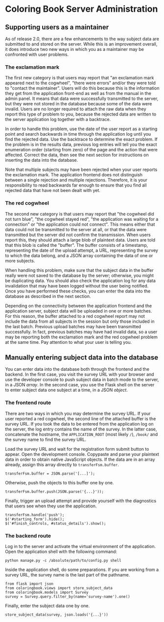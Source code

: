 # Coloring Book Server Administration

## Supporting users as a maintainer

As of release 2.0, there are a few enhancements to the way subject data are submitted to and stored on the server. While this is an improvement overall, it does introduce two new ways in which you as a maintainer may be confronted with user problems.


### The exclamation mark

The first new category is that users may report that "an exclamation mark appeared next to the cogwheel", "there were errors" and/or they were told to "contact the maintainer". Users will do this because this is the information they get from the application front-end as well as from the manual in the admin panel. It means that data were successfully transmitted to the server, but they were not stored in the database because some of the data were invalid. Users are no longer required to attach the raw data when they report this type of problem to you, because the rejected data are written to the server application log together with a backtrace.

In order to handle this problem, use the date of the user report as a starting point and search backwards in time through the application log until you find the rejected data. Use the backtrace to determine the exact problem. If the problem is in the results data, previous log entries will tell you the exact enumeration order (starting from zero) of the page and the action that were affected. Correct the data, then see the next section for instructions on inserting the data into the database.

Note that multiple subjects may have been rejected when your user reports the exclamation mark. The application frontend does not distinguish between a single rejection and multiple rejections. Therefore, it is your responsibility to read backwards far enough to ensure that you find all rejected data that have not been dealt with yet.


### The red cogwheel

The second new category is that users may report that "the cogwheel did not turn blue", "the cogwheel stayed red", "the application was waiting for a connection" or "the application could not connect". This means either that data could not be transmitted to the server at all, or that the data were transmitted but the server did not confirm the transmission. When users report this, they should attach a large blob of plaintext data. Users are told that this blob is called the "buffer". The buffer consists of a timestamp, representing the date of the upload attempt, a URL, representing the survey to which the data belong, and a JSON array containing the data of one or more subjects.

When handling this problem, make sure that the subject data in the buffer really were not saved to the database by the server; otherwise, you might be duplicating data. You should also check the application log for any data invalidation that may have been logged without the user being notified. Once you have performed these checks, you can enter the data into the database as described in the next section.

Depending on the connectivity between the application frontend and the application server, subject data will be uploaded in one or more batches. For this reason, the buffer attached to a red cogwheel report may not include the data from all subjects in the session but only those included in the last batch. Previous upload batches may have been transmitted successfully. In fact, previous batches may have had invalid data, so a user may be reporting both the exclamation mark and the red cogwheel problem at the same time. Pay attention to what your user is telling you.


## Manually entering subject data into the database

You can enter data into the database both through the frontend and the backend. In the first case, you visit the survey URL with your browser and use the developer console to push subject data in batch mode to the server, in a JSON *array*. In the second case, you use the Flask shell on the server to enter subject data one subject at a time, in a JSON *object*.


### The frontend route

There are two ways in which you may determine the survey URL. If your user reported a red cogwheel, the second line of the attached buffer is the survey URL. If you took the data to be entered from the application log on the server, the log entry contains the name of the survey. In the latter case, concatenate the hostname, the `APPLICATION_ROOT` (most likely `/`), `/book/` and the survey name to find the survey URL.

Load the survey URL and wait for the registration form submit button to appear. Open the development console. Copypaste and parse your plaintext data in order to obtain native JavaScript objects. If the data are in an array already, assign this array directly to `transferFsm.buffer`.

    transferFsm.buffer = JSON.parse('[...]');

Otherwise, push the objects to this buffer one by one.

    transferFsm.buffer.push(JSON.parse('{...}'));

Finally, trigger an upload attempt and provide yourself with the diagnostics that users see when they use the application.

    transferFsm.handle('push');
    $('#starting_form').hide();
    $('#finish_controls, #status_details').show();


### The backend route

Log in to the server and activate the virtual environment of the application. Open the application shell with the following command:

    python manage.py -c /absolute/path/to/config.py shell

Inside the application shell, do some preparations. If you are working from a survey URL, the survey name is the last part of the pathname.

    from flask import json
    from coloringbook.views import store_subject_data
    from coloringbook.models import Survey
    survey = Survey.query.filter_by(name='survey-name').one()

Finally, enter the subject data one by one.

    store_subject_data(survey, json.loads('{...}'))
